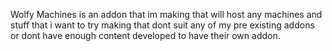 Wolfy Machines is an addon that im making that will host any machines and stuff that i want to try making that dont suit any of my pre existing addons or dont have enough content developed to have their own addon.
